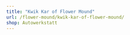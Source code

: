 ```yaml
---
title: "Kwik Kar of Flower Mound"
url: /flower-mound/kwik-kar-of-flower-mound/
shop: Autowerkstatt
---
```

